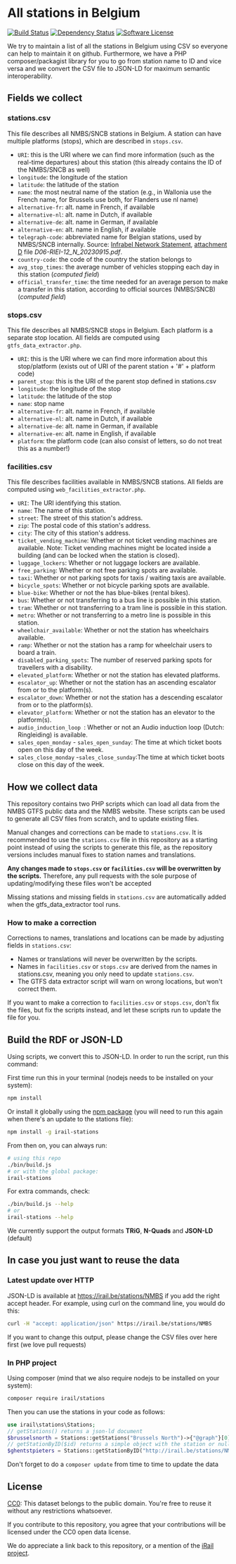 # All stations in Belgium
[![Build Status](https://travis-ci.org/iRail/stations.svg)](https://travis-ci.org/iRail/stations)
[![Dependency Status](https://david-dm.org/iRail/stations.svg)](https://david-dm.org/iRail/stations)
[![Software License](https://img.shields.io/badge/license-CC0-brightgreen.svg?style=flat)](https://creativecommons.org/publicdomain/zero/1.0/)

We try to maintain a list of all the stations in Belgium using CSV so everyone can help to maintain it on github. Furthermore, we have a PHP composer/packagist library for you to go from station name to ID and vice versa and we convert the CSV file to JSON-LD for maximum semantic interoperability.

## Fields we collect

### stations.csv
This file describes all NMBS/SNCB stations in Belgium. A station can have multiple platforms (stops), which are described in `stops.csv`.

 * `URI`: this is the URI where we can find more information (such as the real-time departures) about this station (this already contains the ID of the NMBS/SNCB as well)
 * `longitude`: the longitude of the station
 * `latitude`: the latitude of the station
 * `name`: the most neutral name of the station (e.g., in Wallonia use the French name, for Brussels use both, for Flanders use nl name)
 * `alternative-fr`: alt. name in French, if available
 * `alternative-nl`: alt. name in Dutch, if available
 * `alternative-de`: alt. name in German, if available
 * `alternative-en`: alt. name in English, if available
 * `telegraph-code`: abbreviated name for Belgian stations, used by NMBS/SNCB internally. Source: [Infrabel Network Statement](https://infrabel.be/en/networkstatement), [attachment D](https://infrabel.be/sites/default/files/generated/files/paragraph/NV_BijlagenD_RIEI_26.zip) file _D06-RIEI-12_N_20230915.pdf_.
 * `country-code`: the code of the country the station belongs to
 * `avg_stop_times`: the average number of vehicles stopping each day in this station (_computed field_)
 * `official_transfer_time`: the time needed for an average person to make a transfer in this station, according to official sources (NMBS/SNCB) (_computed field_)
 
### stops.csv
This file describes all NMBS/SNCB stops in Belgium. Each platform is a separate stop location. All fields are computed using `gtfs_data_extractor.php`.
 * `URI`: this is the URI where we can find more information about this stop/platform (exists out of URI of the parent station + '#' + platform code) 
 * `parent_stop`: this is the URI of the parent stop defined in stations.csv
 * `longitude`: the longitude of the stop
 * `latitude`: the latitude of the stop
 * `name`: stop name
 * `alternative-fr`: alt. name in French, if available
 * `alternative-nl`: alt. name in Dutch, if available
 * `alternative-de`: alt. name in German, if available
 * `alternative-en`: alt. name in English, if available
 * `platform`: the platform code (can also consist of letters, so do not treat this as a number!)

### facilities.csv
This file describes facilities available in NMBS/SNCB stations. All fields are computed using `web_facilities_extractor.php`.

 * `URI`: The URI identifying this station.
 * `name`: The name of this station.
 * `street`: The street of this station's address.
 * `zip`: The postal code of this station's address.
 * `city`: The city of this station's address.
 * `ticket_vending_machine`: Whether or not ticket vending machines are available. Note: Ticket vending machines might be located inside a building (and can be locked when the station is closed). 
 * `luggage_lockers`: Whether or not luggage lockers are available.
 * `free_parking`:  Whether or not free parking spots are available. 
 * `taxi`:  Whether or not parking spots for taxis / waiting taxis are available.
 * `bicycle_spots`:  Whether or not bicycle parking spots are available.
 * `blue-bike`:  Whether or not the has blue-bikes (rental bikes).
 * `bus`: Whether or not transferring to a bus line is possible in this station.
 * `tram`: Whether or not transferring to a tram line is possible in this station.
 * `metro`: Whether or not transferring to a metro line is possible in this station.
 * `wheelchair_available`: Whether or not the station has wheelchairs available.
 * `ramp`: Whether or not the station has a ramp for wheelchair users to board a train.
 * `disabled_parking_spots`: The number of reserved parking spots for travellers with a disability.
 * `elevated_platform`: Whether or not the station has elevated platforms.
 * `escalator_up`: Whether or not the station has an ascending escalator from or to the platform(s).
 * `escalator_down`: Whether or not the station has a descending escalator from or to the platform(s).
 * `elevator_platform`: Whether or not the station has an elevator to the platform(s).
 * `audio_induction_loop `: Whether or not an Audio induction loop (Dutch: Ringleiding) is available.
 * `sales_open_monday` - `sales_open_sunday`: The time at which ticket boots open on this day of the week.
 * `sales_close_monday` -`sales_close_sunday`:The time at which ticket boots close on this day of the week.

## How we collect data

This repository contains two PHP scripts which can load all data from the NMBS GTFS public data and the NMBS website. These scripts can be used to generate all CSV files from scratch, and to update existing files.

Manual changes and corrections can be made to `stations.csv`. It is recommended to use the `stations.csv` file in this repository as a starting point instead of using the scripts to generate this file, as the repository versions includes manual fixes to station names and translations.

**Any changes made to `stops.csv` or `facilities.csv` will be overwritten by the scripts.** Therefore, any pull requests with the sole purpose of updating/modifying these files won't be accepted 

Missing stations and missing fields in `stations.csv` are automatically added when the gtfs_data_extractor tool runs.

### How to make a correction
Corrections to names, translations and locations can be made by adjusting fields in `stations.csv`:

* Names or translations will never be overwritten by the scripts.
* Names in `facilities.csv` or `stops.csv` are derived from the names in stations.csv, meaning you only need to update `stations.csv`.
* The GTFS data extractor script will warn on wrong locations, but won't correct them.

If you want to make a correction to `facilities.csv` or `stops.csv`, don't fix the files, but fix the scripts instead, and let these scripts run to update the file for you.

## Build the RDF or JSON-LD

Using scripts, we convert this to JSON-LD. In order to run the script, run this command:

First time run this in your terminal (nodejs needs to be installed on your system):

```bash
npm install
```

Or install it globally using the [npm package](https://www.npmjs.com/package/irail-stations) (you will need to run this again when there's an update to the stations file):
```bash
npm install -g irail-stations
```

From then on, you can always run:

```bash
# using this repo
./bin/build.js
# or with the global package:
irail-stations
```

For extra commands, check:

```bash
./bin/build.js --help
# or
irail-stations --help
```

We currently support the output formats __TRiG__, __N-Quads__ and __JSON-LD__ (default)

## In case you just want to reuse the data

### Latest update over HTTP

JSON-LD is available at https://irail.be/stations/NMBS if you add the right accept header. For example, using curl on the command line, you would do this:

```bash
curl -H "accept: application/json" https://irail.be/stations/NMBS
```

If you want to change this output, please change the CSV files over here first (we love pull requests)

### In PHP project

Using composer (mind that we also require nodejs to be installed on your system):
```bash
composer require irail/stations
```

Then you can use the stations in your code as follows:
```php
use irail\stations\Stations;
// getStations() returns a json-ld document
$brusselsnorth = Stations::getStations("Brussels North")->{"@graph"}[0];
// getStationByID($id) returns a simple object with the station or null
$ghentstpieters = Stations::getStationByID("http://irail.be/stations/NMBS/008892007");
```

Don't forget to do a `composer update` from time to time to update the data

## License

[CC0](https://creativecommons.org/publicdomain/zero/1.0/): This dataset belongs to the public domain. You're free to reuse it without any restrictions whatsoever.

If you contribute to this repository, you agree that your contributions will be licensed under the CC0 open data license.

We do appreciate a link back to this repository, or a mention of the [iRail project](http://hello.irail.be).
